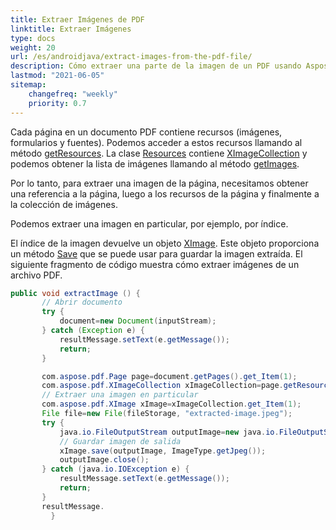 ```yaml
---
title: Extraer Imágenes de PDF 
linktitle: Extraer Imágenes
type: docs
weight: 20
url: /es/androidjava/extract-images-from-the-pdf-file/
description: Cómo extraer una parte de la imagen de un PDF usando Aspose.PDF para Android a través de Java
lastmod: "2021-06-05"
sitemap:
    changefreq: "weekly"
    priority: 0.7
---
```


Cada página en un documento PDF contiene recursos (imágenes, formularios y fuentes). Podemos acceder a estos recursos llamando al método [getResources](https://reference.aspose.com/pdf/java/com.aspose.pdf/Page#getResources--). La clase [Resources](https://reference.aspose.com/pdf/java/com.aspose.pdf/Resources) contiene [XImageCollection](https://reference.aspose.com/pdf/java/com.aspose.pdf/XImageCollection) y podemos obtener la lista de imágenes llamando al método [getImages](https://reference.aspose.com/pdf/java/com.aspose.pdf/Resources#getImages--).

Por lo tanto, para extraer una imagen de la página, necesitamos obtener una referencia a la página, luego a los recursos de la página y finalmente a la colección de imágenes.

Podemos extraer una imagen en particular, por ejemplo, por índice.

El índice de la imagen devuelve un objeto [XImage](https://reference.aspose.com/pdf/java/com.aspose.pdf/XImage). Este objeto proporciona un método [Save](https://reference.aspose.com/pdf/java/com.aspose.pdf/XImage#save-java.io.OutputStream-) que se puede usar para guardar la imagen extraída. El siguiente fragmento de código muestra cómo extraer imágenes de un archivo PDF.

```java
public void extractImage () {
       // Abrir documento
       try {
           document=new Document(inputStream);
       } catch (Exception e) {
           resultMessage.setText(e.getMessage());
           return;
       }

       com.aspose.pdf.Page page=document.getPages().get_Item(1);
       com.aspose.pdf.XImageCollection xImageCollection=page.getResources().getImages();
       // Extraer una imagen en particular
       com.aspose.pdf.XImage xImage=xImageCollection.get_Item(1);
       File file=new File(fileStorage, "extracted-image.jpeg");
       try {
           java.io.FileOutputStream outputImage=new java.io.FileOutputStream(file.toString());
           // Guardar imagen de salida
           xImage.save(outputImage, ImageType.getJpeg());
           outputImage.close();
       } catch (java.io.IOException e) {
           resultMessage.setText(e.getMessage());
           return;
       }
       resultMessage.
         }
```
